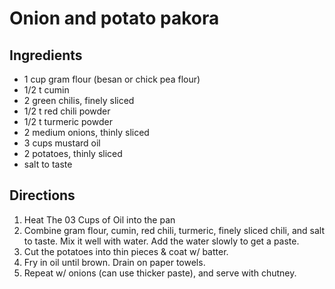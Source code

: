 Onion and potato pakora
=======================

Ingredients
-----------

- 1 cup gram flour (besan or chick pea flour)
- 1/2 t cumin
- 2 green chilis, finely sliced
- 1/2 t red chili powder
- 1/2 t turmeric powder
- 2 medium onions, thinly sliced
- 3 cups mustard oil
- 2 potatoes, thinly sliced
- salt to taste

Directions
----------

1. Heat The 03 Cups of Oil into the pan
2. Combine gram flour, cumin, red chili, turmeric, finely sliced chili, and salt to taste. Mix it well with water. Add the water slowly to get a paste.
3. Cut the potatoes into thin pieces & coat w/ batter.
4. Fry in oil until brown. Drain on paper towels.
5. Repeat w/ onions (can use thicker paste), and serve with chutney.

